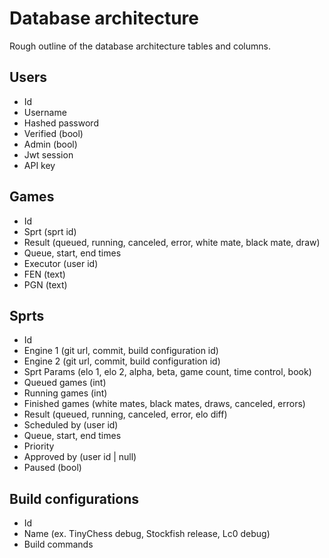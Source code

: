 # Database architecture

Rough outline of the database architecture tables and columns. 

## Users
* Id
* Username
* Hashed password
* Verified (bool)
* Admin (bool)
* Jwt session
* API key

## Games
* Id
* Sprt (sprt id)
* Result (queued, running, canceled, error, white mate, black mate, draw)
* Queue, start, end times
* Executor (user id)
* FEN (text)
* PGN (text)

## Sprts
* Id
* Engine 1 (git url, commit, build configuration id)
* Engine 2 (git url, commit, build configuration id)
* Sprt Params (elo 1, elo 2, alpha, beta, game count, time control, book)
* Queued games (int)
* Running games (int)
* Finished games (white mates, black mates, draws, canceled, errors)
* Result (queued, running, canceled, error, elo diff)
* Scheduled by (user id)
* Queue, start, end times
* Priority
* Approved by (user id | null)
* Paused (bool)

## Build configurations
* Id
* Name (ex. TinyChess debug, Stockfish release, Lc0 debug)
* Build commands
